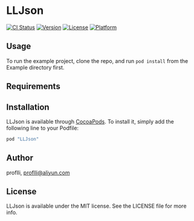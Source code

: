 # LLJson

[![CI Status](http://img.shields.io/travis/proflli/LLJson.svg?style=flat)](https://travis-ci.org/proflli/LLJson)
[![Version](https://img.shields.io/cocoapods/v/LLJson.svg?style=flat)](http://cocoapods.org/pods/LLJson)
[![License](https://img.shields.io/cocoapods/l/LLJson.svg?style=flat)](http://cocoapods.org/pods/LLJson)
[![Platform](https://img.shields.io/cocoapods/p/LLJson.svg?style=flat)](http://cocoapods.org/pods/LLJson)

## Usage

To run the example project, clone the repo, and run `pod install` from the Example directory first.

## Requirements

## Installation

LLJson is available through [CocoaPods](http://cocoapods.org). To install
it, simply add the following line to your Podfile:

```ruby
pod "LLJson"
```

## Author

proflli, proflli@aliyun.com

## License

LLJson is available under the MIT license. See the LICENSE file for more info.
